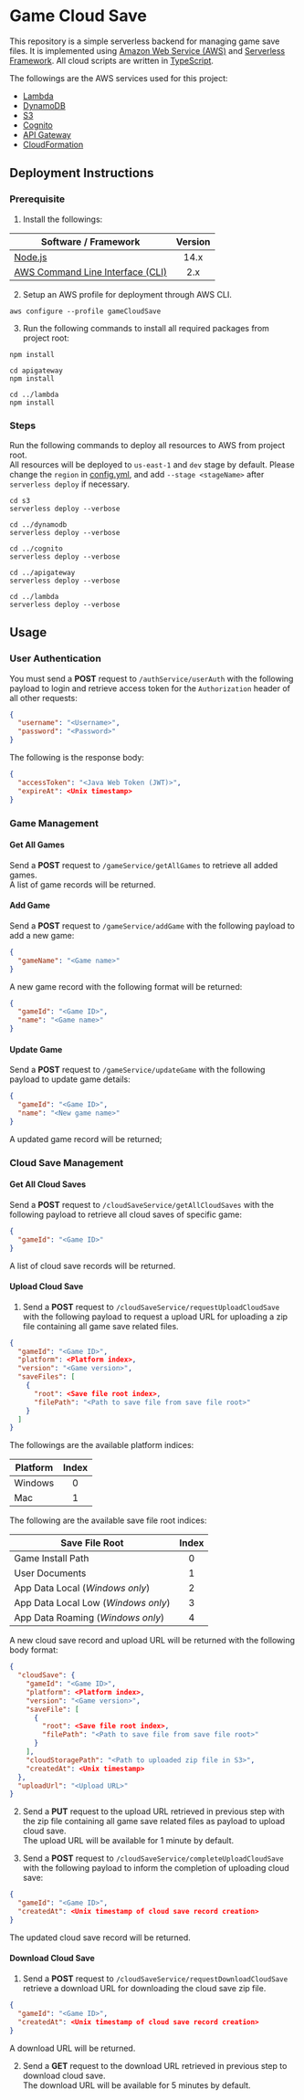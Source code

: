 # Game Cloud Save
This repository is a simple serverless backend for managing game save files.
It is implemented using [Amazon Web Service (AWS)](https://aws.amazon.com/) and [Serverless Framework](https://www.serverless.com/framework).
All cloud scripts are written in [TypeScript](https://www.typescriptlang.org/).

The followings are the AWS services used for this project:
- [Lambda](https://aws.amazon.com/lambda/)
- [DynamoDB](https://aws.amazon.com/dynamodb/)
- [S3](https://aws.amazon.com/s3/)
- [Cognito](https://aws.amazon.com/cognito/)
- [API Gateway](https://aws.amazon.com/api-gateway/)
- [CloudFormation](https://aws.amazon.com/cloudformation/)

## Deployment Instructions
### Prerequisite
1. Install the followings:

| Software / Framework                                            |  Version  |
|-----------------------------------------------------------------|:---------:|
| [Node.js](https://nodejs.org/)                                  |   14.x    |
| [AWS Command Line Interface (CLI)](https://aws.amazon.com/cli/) |    2.x    |

2. Setup an AWS profile for deployment through AWS CLI.

```shell
aws configure --profile gameCloudSave
```

3. Run the following commands to install all required packages from project root:

```shell
npm install

cd apigateway
npm install

cd ../lambda
npm install
```

### Steps
Run the following commands to deploy all resources to AWS from project root.  
All resources will be deployed to `us-east-1` and `dev` stage by default.
Please change the `region` in [config.yml](config.yml), and add `--stage <stageName>` after `serverless deploy` if necessary.

```shell
cd s3
serverless deploy --verbose

cd ../dynamodb
serverless deploy --verbose

cd ../cognito
serverless deploy --verbose

cd ../apigateway
serverless deploy --verbose

cd ../lambda
serverless deploy --verbose
```

## Usage
### User Authentication
You must send a **POST** request to `/authService/userAuth` with the following payload to login and retrieve access token for the `Authorization` header of all other requests:

```json
{
  "username": "<Username>",
  "password": "<Password>"
}
```

The following is the response body:

```json
{
  "accessToken": "<Java Web Token (JWT)>",
  "expireAt": <Unix timestamp>
}
```
### Game Management
#### Get All Games
Send a **POST** request to `/gameService/getAllGames` to retrieve all added games.  
A list of game records will be returned.

#### Add Game
Send a **POST** request to `/gameService/addGame` with the following payload to add a new game:

```json
{
  "gameName": "<Game name>"
}
```

A new game record with the following format will be returned:

```json
{
  "gameId": "<Game ID>",
  "name": "<Game name>"
}
```

#### Update Game
Send a **POST** request to `/gameService/updateGame` with the following payload to update game details:

```json
{
  "gameId": "<Game ID>",
  "name": "<New game name>"
}
```

A updated game record will be returned;

### Cloud Save Management
#### Get All Cloud Saves
Send a **POST** request to `/cloudSaveService/getAllCloudSaves` with the following payload to retrieve all cloud saves of specific game:

```json
{
  "gameId": "<Game ID>"
}
```

A list of cloud save records will be returned.

#### Upload Cloud Save
1. Send a **POST** request to `/cloudSaveService/requestUploadCloudSave` with the following payload to request a upload URL for uploading a zip file containing all game save related files.

```json
{
  "gameId": "<Game ID>",
  "platform": <Platform index>,
  "version": "<Game version>",
  "saveFiles": [
    {
      "root": <Save file root index>,
      "filePath": "<Path to save file from save file root>"
    }
  ]
}
```

The followings are the available platform indices:

| Platform |  Index  |
|----------|:-------:|
| Windows  |    0    |
| Mac      |    1    |

The following are the available save file root indices:

| Save File Root                      |  Index  |
|-------------------------------------|:-------:|
| Game Install Path                   |    0    |
| User Documents                      |    1    |
| App Data Local (_Windows only_)     |    2    |
| App Data Local Low (_Windows only_) |    3    |
| App Data Roaming (_Windows only_)   |    4    |

A new cloud save record and upload URL will be returned with the following body format:

```json
{
  "cloudSave": {
    "gameId": "<Game ID>",
    "platform": <Platform index>,
    "version": "<Game version>",
    "saveFile": [
      {
        "root": <Save file root index>,
        "filePath": "<Path to save file from save file root>"
      }
    ],
    "cloudStoragePath": "<Path to uploaded zip file in S3>",
    "createdAt": <Unix timestamp>
  },
  "uploadUrl": "<Upload URL>"
}
```

2. Send a **PUT** request to the upload URL retrieved in previous step with the zip file containing all game save related files as payload to upload cloud save.  
The upload URL will be available for 1 minute by default.


3. Send a **POST** request to `/cloudSaveService/completeUploadCloudSave` with the following payload to inform the completion of uploading cloud save:

```json
{
  "gameId": "<Game ID>",
  "createdAt": <Unix timestamp of cloud save record creation>
}
```

The updated cloud save record will be returned.

#### Download Cloud Save
1. Send a **POST** request to `/cloudSaveService/requestDownloadCloudSave` retrieve a download URL for downloading the cloud save zip file.

```json
{
  "gameId": "<Game ID>",
  "createdAt": <Unix timestamp of cloud save record creation>
}
```

A download URL will be returned.

2. Send a **GET** request to the download URL retrieved in previous step to download cloud save.  
The download URL will be available for 5 minutes by default.